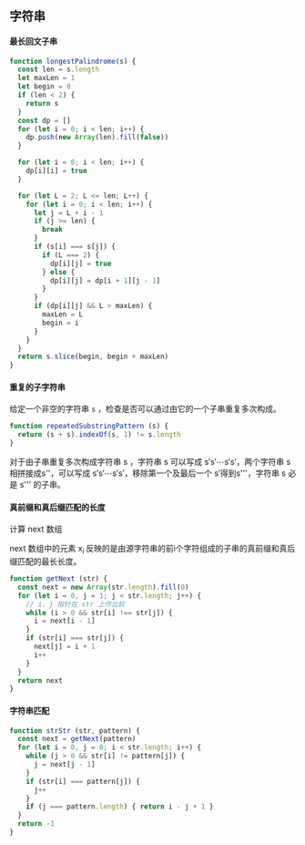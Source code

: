 ## 字符串

#### 最长回文子串

```js
function longestPalindrome(s) {
  const len = s.length
  let maxLen = 1
  let begin = 0
  if (len < 2) {
    return s
  }
  const dp = []
  for (let i = 0; i < len; i++) {
    dp.push(new Array(len).fill(false))
  }

  for (let i = 0; i < len; i++) {
    dp[i][i] = true
  }

  for (let L = 2; L <= len; L++) {
    for (let i = 0; i < len; i++) {
      let j = L + i - 1
      if (j >= len) {
        break
      }
      if (s[i] === s[j]) {
        if (L === 2) {
          dp[i][j] = true
        } else {
          dp[i][j] = dp[i + 1][j - 1]
        }
      }
      if (dp[i][j] && L > maxLen) {
        maxLen = L
        begin = i
      }
    }
  }
  return s.slice(begin, begin + maxLen)
}
```

#### 重复的子字符串

给定一个非空的字符串 `s` ，检查是否可以通过由它的一个子串重复多次构成。

```js
function repeatedSubstringPattern (s) {
  return (s + s).indexOf(s, 1) != s.length
}
```

对于由子串重复多次构成字符串 s ，字符串 s 可以写成 s′s′⋯s′s′，两个字符串 s 相拼接成s''，可以写成 s′s′⋯s′s′，移除第一个及最后一个 s′得到s'''，字符串 s 必是 s''' 的子串。



#### 真前缀和真后缀匹配的长度

计算 next 数组

next 数组中的元素 x<sub>i </sub>反映的是由源字符串的前i个字符组成的子串的真前缀和真后缀匹配的最长长度。

```js
function getNext (str) {
  const next = new Array(str.length).fill(0)
  for (let i = 0, j = 1; j < str.length; j++) {
    // i、j 指针在 str 上作比较
    while (i > 0 && str[i] !== str[j]) {
      i = next[i - 1]
    }
    if (str[i] === str[j]) {
      next[j] = i + 1
      i++
    }
  }
  return next
}
```

#### 字符串匹配

```js
function strStr (str, pattern) {
  const next = getNext(pattern)
  for (let i = 0, j = 0; i < str.length; i++) {
    while (j > 0 && str[i] != pattern[j]) {
      j = next[j - 1]
    }
    if (str[i] === pattern[j]) {
      j++
    }
    if (j === pattern.length) { return i - j + 1 }
  }
  return -1
}
```



